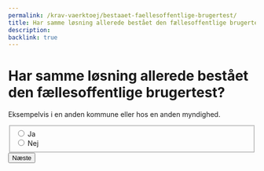 ```yaml
---
permalink: /krav-vaerktoej/bestaaet-faellesoffentlige-brugertest/
title: Har samme løsning allerede bestået den fællesoffentlige brugertest?
description: 
backlink: true
---
```

<h1 id="page-legend">Har samme løsning allerede bestået den fællesoffentlige brugertest?</h1>
<p>Eksempelvis i en anden kommune eller hos en anden myndighed.</p>
<form method="post" action="." id="form-Q600">
    <div class="form-group">
        <fieldset role="radiogroup" aria-labelledby="page-legend">
            <span class="form-error-message d-none" id="error-message"></span>
            <div class="form-group-radio">
                <input type="radio" id="radio-yes" name="radio" class="form-radio" value="1">
                <label class="form-label" for="radio-yes">Ja</label>
            </div>
            <div class="form-group-radio">
                <input type="radio" id="radio-no" name="radio" class="form-radio" value="0">
                <label class="form-label" for="radio-no">Nej</label>
            </div>
        </fieldset>
    </div>
    <button type="submit" class="button button-primary mt-9">Næste</button>
</form>